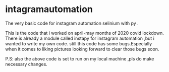 # intagramautomation

The very basic code for instagram automation selinium with py .

This is the code that i worked on april-may months of 2020 covid lockdown. 
There is already a module called instapy for instagram automation ,but i wanted to write my own code.
still this code has some bugs.Especially when it comes to liking pictures looking forward to clear those bugs soon.

P.S: also the above code is set to run on my local machine ,pls do make necessary changes. 
